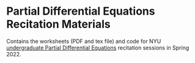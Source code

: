 # Partial Differential Equations Recitation Materials
Contains the worksheets (PDF and tex file) and code for NYU [undergraduate Partial Differential Equations](https://math.nyu.edu/dynamic/courses/undergrad/math-ua-263/) recitation sessions in Spring 2022. 
